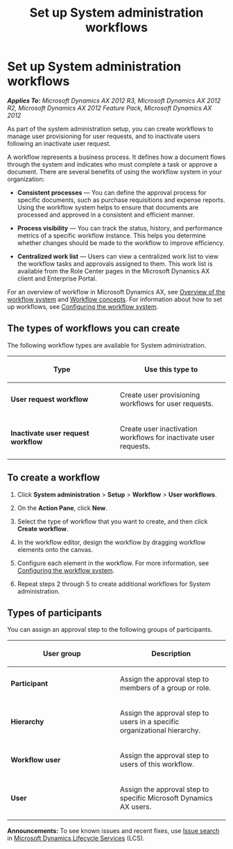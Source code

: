 ﻿---
title: Set up System administration workflows
TOCTitle: Set up System administration workflows
ms:assetid: 70323721-966b-42e5-99c3-c14463482fd5
ms:mtpsurl: https://technet.microsoft.com/en-us/library/Hh242645(v=AX.60)
ms:contentKeyID: 36058054
ms.date: 04/18/2014
mtps_version: v=AX.60
---

# Set up System administration workflows 


_**Applies To:** Microsoft Dynamics AX 2012 R3, Microsoft Dynamics AX 2012 R2, Microsoft Dynamics AX 2012 Feature Pack, Microsoft Dynamics AX 2012_

As part of the system administration setup, you can create workflows to manage user provisioning for user requests, and to inactivate users following an inactivate user request.

A workflow represents a business process. It defines how a document flows through the system and indicates who must complete a task or approve a document. There are several benefits of using the workflow system in your organization:

  - **Consistent processes** — You can define the approval process for specific documents, such as purchase requisitions and expense reports. Using the workflow system helps to ensure that documents are processed and approved in a consistent and efficient manner.

  - **Process visibility** — You can track the status, history, and performance metrics of a specific workflow instance. This helps you determine whether changes should be made to the workflow to improve efficiency.

  - **Centralized work list** — Users can view a centralized work list to view the workflow tasks and approvals assigned to them. This work list is available from the Role Center pages in the Microsoft Dynamics AX client and Enterprise Portal.

For an overview of workflow in Microsoft Dynamics AX, see [Overview of the workflow system](overview-of-the-workflow-system.md) and [Workflow concepts](workflow-concepts.md). For information about how to set up workflows, see [Configuring the workflow system](configuring-the-workflow-system.md).

## The types of workflows you can create

The following workflow types are available for System administration.

<table>
<colgroup>
<col style="width: 50%" />
<col style="width: 50%" />
</colgroup>
<thead>
<tr class="header">
<th><p>Type</p></th>
<th><p>Use this type to</p></th>
</tr>
</thead>
<tbody>
<tr class="odd">
<td><p><strong>User request workflow</strong></p></td>
<td><p>Create user provisioning workflows for user requests.</p></td>
</tr>
<tr class="even">
<td><p><strong>Inactivate user request workflow</strong></p></td>
<td><p>Create user inactivation workflows for inactivate user requests.</p></td>
</tr>
</tbody>
</table>


## To create a workflow

1.  Click **System administration** \> **Setup** \> **Workflow** \> **User workflows**.

2.  On the **Action Pane**, click **New**.

3.  Select the type of workflow that you want to create, and then click **Create workflow**.

4.  In the workflow editor, design the workflow by dragging workflow elements onto the canvas.

5.  Configure each element in the workflow. For more information, see [Configuring the workflow system](configuring-the-workflow-system.md).

6.  Repeat steps 2 through 5 to create additional workflows for System administration.

## Types of participants

You can assign an approval step to the following groups of participants.

<table>
<colgroup>
<col style="width: 50%" />
<col style="width: 50%" />
</colgroup>
<thead>
<tr class="header">
<th><p>User group</p></th>
<th><p>Description</p></th>
</tr>
</thead>
<tbody>
<tr class="odd">
<td><p><strong>Participant</strong></p></td>
<td><p>Assign the approval step to members of a group or role.</p></td>
</tr>
<tr class="even">
<td><p><strong>Hierarchy</strong></p></td>
<td><p>Assign the approval step to users in a specific organizational hierarchy.</p></td>
</tr>
<tr class="odd">
<td><p><strong>Workflow user</strong></p></td>
<td><p>Assign the approval step to users of this workflow.</p></td>
</tr>
<tr class="even">
<td><p><strong>User</strong></p></td>
<td><p>Assign the approval step to specific Microsoft Dynamics AX users.</p></td>
</tr>
</tbody>
</table>

  
**Announcements:** To see known issues and recent fixes, use [Issue search](http://go.microsoft.com/fwlink/?linkid=389258) in [Microsoft Dynamics Lifecycle Services](http://go.microsoft.com/fwlink/?linkid=306505) (LCS).

